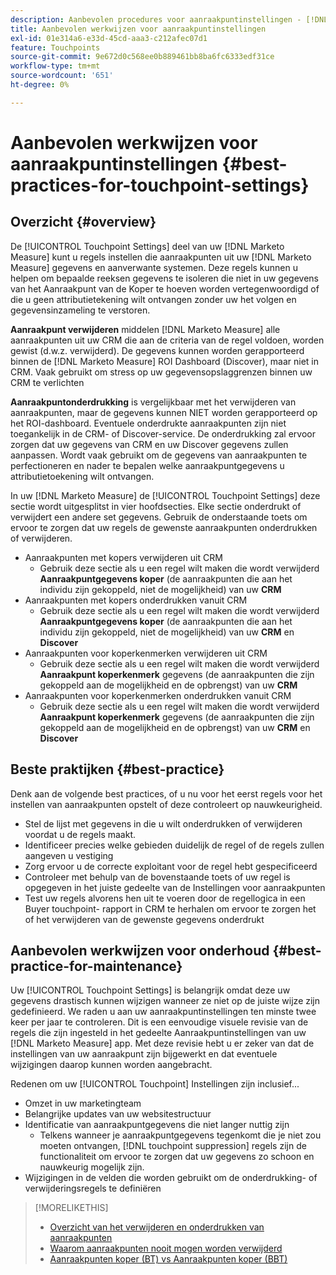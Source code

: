 ```yaml
---
description: Aanbevolen procedures voor aanraakpuntinstellingen - [!DNL Marketo Measure]
title: Aanbevolen werkwijzen voor aanraakpuntinstellingen
exl-id: 01e314a6-e33d-45cd-aaa3-c212afec07d1
feature: Touchpoints
source-git-commit: 9e672d0c568ee0b889461bb8ba6fc6333edf31ce
workflow-type: tm+mt
source-wordcount: '651'
ht-degree: 0%

---
```


# Aanbevolen werkwijzen voor aanraakpuntinstellingen {#best-practices-for-touchpoint-settings}

## Overzicht {#overview}

De [!UICONTROL Touchpoint Settings] deel van uw [!DNL Marketo Measure] kunt u regels instellen die aanraakpunten uit uw [!DNL Marketo Measure] gegevens en aanverwante systemen. Deze regels kunnen u helpen om bepaalde reeksen gegevens te isoleren die niet in uw gegevens van het Aanraakpunt van de Koper te hoeven worden vertegenwoordigd of die u geen attributietekening wilt ontvangen zonder uw het volgen en gegevensinzameling te verstoren.

**Aanraakpunt verwijderen** middelen [!DNL Marketo Measure] alle aanraakpunten uit uw CRM die aan de criteria van de regel voldoen, worden gewist (d.w.z. verwijderd). De gegevens kunnen worden gerapporteerd binnen de [!DNL Marketo Measure] ROI Dashboard (Discover), maar niet in CRM. Vaak gebruikt om stress op uw gegevensopslaggrenzen binnen uw CRM te verlichten

**Aanraakpuntonderdrukking** is vergelijkbaar met het verwijderen van aanraakpunten, maar de gegevens kunnen NIET worden gerapporteerd op het ROI-dashboard. Eventuele onderdrukte aanraakpunten zijn niet toegankelijk in de CRM- of Discover-service. De onderdrukking zal ervoor zorgen dat uw gegevens van CRM en uw Discover gegevens zullen aanpassen. Wordt vaak gebruikt om de gegevens van aanraakpunten te perfectioneren en nader te bepalen welke aanraakpuntgegevens u attributietoekening wilt ontvangen.

In uw [!DNL Marketo Measure] de [!UICONTROL Touchpoint Settings] deze sectie wordt uitgesplitst in vier hoofdsecties. Elke sectie onderdrukt of verwijdert een andere set gegevens. Gebruik de onderstaande toets om ervoor te zorgen dat uw regels de gewenste aanraakpunten onderdrukken of verwijderen.

* Aanraakpunten met kopers verwijderen uit CRM
   * Gebruik deze sectie als u een regel wilt maken die wordt verwijderd **Aanraakpuntgegevens koper** (de aanraakpunten die aan het individu zijn gekoppeld, niet de mogelijkheid) van uw **CRM**
* Aanraakpunten met kopers onderdrukken vanuit CRM
   * Gebruik deze sectie als u een regel wilt maken die wordt verwijderd **Aanraakpuntgegevens koper** (de aanraakpunten die aan het individu zijn gekoppeld, niet de mogelijkheid) van uw **CRM** en **Discover**
* Aanraakpunten voor koperkenmerken verwijderen uit CRM
   * Gebruik deze sectie als u een regel wilt maken die wordt verwijderd **Aanraakpunt koperkenmerk** gegevens (de aanraakpunten die zijn gekoppeld aan de mogelijkheid en de opbrengst) van uw **CRM**
* Aanraakpunten voor koperkenmerken onderdrukken vanuit CRM
   * Gebruik deze sectie als u een regel wilt maken die wordt verwijderd **Aanraakpunt koperkenmerk** gegevens (de aanraakpunten die zijn gekoppeld aan de mogelijkheid en de opbrengst) van uw **CRM** en **Discover**

## Beste praktijken {#best-practice}

Denk aan de volgende best practices, of u nu voor het eerst regels voor het instellen van aanraakpunten opstelt of deze controleert op nauwkeurigheid.

* Stel de lijst met gegevens in die u wilt onderdrukken of verwijderen voordat u de regels maakt.
* Identificeer precies welke gebieden duidelijk de regel of de regels zullen aangeven u vestiging
* Zorg ervoor u de correcte exploitant voor de regel hebt gespecificeerd
* Controleer met behulp van de bovenstaande toets of uw regel is opgegeven in het juiste gedeelte van de Instellingen voor aanraakpunten
* Test uw regels alvorens hen uit te voeren door de regellogica in een Buyer touchpoint- rapport in CRM te herhalen om ervoor te zorgen het of het verwijderen van de gewenste gegevens onderdrukt

## Aanbevolen werkwijzen voor onderhoud {#best-practice-for-maintenance}

Uw [!UICONTROL Touchpoint Settings] is belangrijk omdat deze uw gegevens drastisch kunnen wijzigen wanneer ze niet op de juiste wijze zijn gedefinieerd. We raden u aan uw aanraakpuntinstellingen ten minste twee keer per jaar te controleren. Dit is een eenvoudige visuele revisie van de regels die zijn ingesteld in het gedeelte Aanraakpuntinstellingen van uw [!DNL Marketo Measure] app. Met deze revisie hebt u er zeker van dat de instellingen van uw aanraakpunt zijn bijgewerkt en dat eventuele wijzigingen daarop kunnen worden aangebracht.

Redenen om uw [!UICONTROL Touchpoint] Instellingen zijn inclusief...

* Omzet in uw marketingteam
* Belangrijke updates van uw websitestructuur
* Identificatie van aanraakpuntgegevens die niet langer nuttig zijn
   * Telkens wanneer je aanraakpuntgegevens tegenkomt die je niet zou moeten ontvangen, [!DNL touchpoint suppression] regels zijn de functionaliteit om ervoor te zorgen dat uw gegevens zo schoon en nauwkeurig mogelijk zijn.
* Wijzigingen in de velden die worden gebruikt om de onderdrukking- of verwijderingsregels te definiëren

>[!MORELIKETHIS]
>
>* [Overzicht van het verwijderen en onderdrukken van aanraakpunten](/help/advanced-marketo-measure-features/touchpoint-settings/touchpoint-removal-and-touchpoint-suppression.md)
>* [Waarom aanraakpunten nooit mogen worden verwijderd](/help/advanced-marketo-measure-features/touchpoint-settings/why-you-should-never-delete-touchpoints.md)
>* [Aanraakpunten koper (BT) vs Aanraakpunten koper (BBT)](/help/configuration-and-setup/getting-started-with-marketo-measure/difference-between-buyer-touchpoints-and-buyer-attribution-touchpoints.md)

